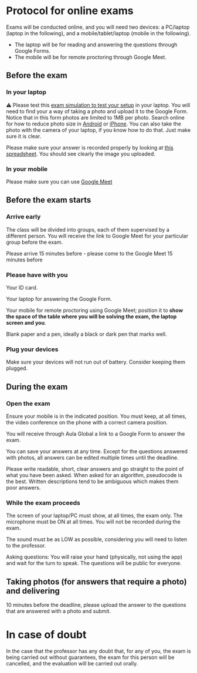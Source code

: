 # Protocol for online exams

Exams will be conducted online, and you will need two devices: a PC/laptop (laptop in the following), and a mobile/tablet/laptop (mobile in the following).

* The laptop will be for reading and answering the questions through Google Forms.
* The mobile will be for remote proctoring through Google Meet.

## Before the exam

### In your laptop 

:warning: Please test this [exam simulation to test your setup](https://forms.gle/RtNYyW4xvuZYNtYT9) in your laptop.
You will need to find your a way of taking a photo and upload it to the Google Form.
Notice that in this form photos are limited to 1MB per photo. Search online for
how to reduce photo size in [Android](https://www.google.com/search?q=android+reduce+photo+size) or [iPhone](https://www.google.com/search?q=android+reduce+photo+size).
You can also take the photo with the camera of your laptop, if you know how to do that. Just make sure it is clear.

Please make sure your answer is recorded properly by looking at [this spreadsheet](https://docs.google.com/spreadsheets/d/1LwFtLnctJqRhp1QgJ6yo4t8cMlblvYZ4MoZ_79Oxdeo/edit#). 
You should see clearly the image you uploaded. 

### In your mobile

Please make sure you can use [Google Meet](https://meet.google.com/)

## Before the exam starts

### Arrive early

The class will be divided into groups, each of them supervised by a different person. You will receive the link to Google Meet for your particular group before the exam.

Please arrive 15 minutes before - please come to the Google Meet 15 minutes before

### Please have with you

Your ID card.

Your laptop for answering the Google Form.

Your mobile for remote proctoring using Google Meet; position it to **show the space of the table where you will be solving the exam, the laptop screen and you**.

Blank paper and a pen, ideally a black or dark pen that marks well.

### Plug your devices

Make sure your devices will not run out of battery. Consider keeping them plugged.

## During the exam

### Open the exam

Ensure your mobile is in the indicated position. You must keep, at all times, the video conference on the phone with a correct camera position.

You will receive through Aula Global a link to a Google Form to answer the exam.

You can save your answers at any time. Except for the questions answered with photos, all answers can be edited multiple times until the deadline.

Please write readable, short, clear answers and go straight to the point of what you have been asked. When asked for an algorithm, pseudocode is the best. Written descriptions tend to be ambiguous which makes them poor answers.

### While the exam proceeds

The screen of your laptop/PC must show, at all times, the exam only. The microphone must be ON at all times. You will not be recorded during the exam.

The sound must be as LOW as possible, considering you will need to listen to the professor.

Asking questions: You will raise your hand (physically, not using the app) and wait for the turn to speak. The questions will be public for everyone.

## Taking photos (for answers that require a photo) and delivering

10 minutes before the deadline, please upload the answer to the questions that are answered with a photo and submit.

# In case of doubt

In the case that the professor has any doubt that, for any of you, the exam is being carried out without guarantees, the exam for this person will be cancelled, and the evaluation will be carried out orally.
